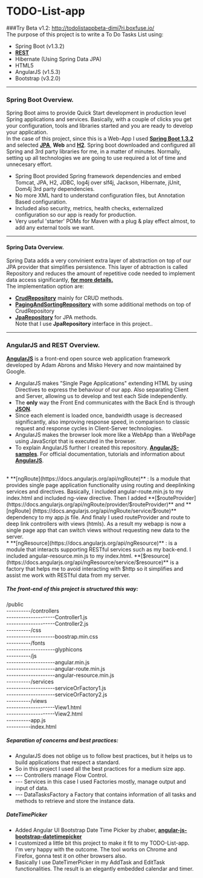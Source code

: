 # TODO-List-app
###Try Beta v1.2: http://todolistappbeta-dimi7ri.boxfuse.io/
<br /> The purpose of this project is to write a To Do Tasks List using:
* Spring Boot (v1.3.2)
* **[REST](https://spring.io/understanding/REST)** 
* Hibernate (Using Spring Data JPA)
* HTML5
* AngularJS (v1.5.3)
* Bootstrap (v3.2.0)  

---

### Spring Boot Overview.
Spring Boot aims to provide Quick Start development in production level Spring applications and services.
Basically, with a couple of clicks you get your configuration, tools and libraries started and you are ready to develop your application. <br /> 
In the case of this project, since this is a Web-App I used **[Spring Boot 1.3.2](http://docs.spring.io/spring-boot/docs/current/reference/htmlsingle/)**  and selected **[JPA](http://docs.spring.io/spring-data/jpa/docs/1.4.3.RELEASE/reference/html/jpa.repositories.html)**, **Web** and **[H2](http://www.h2database.com/)**. 
Spring boot downloaded and configured all Spring and 3rd party libraries for me, in a matter of minutes.
Normally, setting up all technologies we are going to use required a lot of time and unnecesary effort.

* Spring Boot provided Spring framework dependencies and embed Tomcat, JPA, H2, JDBC, log4j over slf4j, Jackson, Hibernate, jUnit, Dom4j 3rd party dependencies.
* No more XML hard to understand configuration files, but Annotation Based configuration.
* Included also security, metrics, health checks, externalized configuration so our app is ready for production.
* Very useful 'starter' POMs for Maven with a plug & play effect almost, to add any external tools we want.

---

#### Spring Data Overview.
Spring Data adds a very convinient extra layer of abstraction on top of our JPA provider that simplifies persistence.
This layer of abtraction is called Repository and reduces the amount of repetitive code needed to implement data access significantly,  **[for more details.](http://docs.spring.io/spring-data/data-commons/docs/1.6.1.RELEASE/reference/html/repositories.html)**
<br/>The implementation option are:<br/>
* **[CrudRepository](http://docs.spring.io/spring-data/data-commons/docs/1.2.1.RELEASE/api/org/springframework/data/repository/CrudRepository.html)** mainly for CRUD methods.<br/> 
* **[PagingAndSortingRepository](http://docs.spring.io/spring-data/data-commons/docs/1.2.0.M1/api/org/springframework/data/repository/PagingAndSortingRepository.html)** with some additional methods on top of CrudRepository <br/> 
* **[JpaRepository](http://docs.spring.io/spring-data/data-jpa/docs/current/api/org/springframework/data/jpa/repository/JpaRepository.html)** for JPA methods.<br/>
Note that I use **JpaRepository** interface in this project..

---

### AngularJS and REST Overview.
**[AngularJS](https://github.com/angular/angular.js)** is a front-end open source web application framework developed by Adam Abrons and Misko Hevery and now maintained by Google. <br />
* AngularJS makes "Single Page Applications" extending HTML by using Directives to express the behaviour of our app. Also separating Client and Server, allowing us to develop and test each Side independently.<br />
* The **only** way the Front End communicates with the Back End is through **[JSON](http://www.json.org/)**.<br />
* Since each element is loaded once, bandwidth usage is decreased significantly, also improving response speed, in comparison to classic request and response cycles in Client-Server technologies.<br />
* AngularJS makes the browser look more like a WebApp than a WebPage using JavaScript that is executed in the browser.<br />
* To explain AngularJS further I created this repository. **[AngularJS-samples](https://github.com/Dimi7ri/AngularJS-samples)**. For official documentation, tutorials and information about **[AngularJS](https://angularjs.org/)**. </br>
<br />
* **[ngRoute](https://docs.angularjs.org/api/ngRoute)**  : Is a module that provides single page application functionality using routing and deeplinking services and directives. Basically, I included angular-route.min.js to my index.html and included ng-view directive. Then I added  **[$routeProvider](https://docs.angularjs.org/api/ngRoute/provider/$routeProvider)** and **[ngRoute] (https://docs.angularjs.org/api/ngRoute/service/$route)** dependency to my app.js file. And finaly I used routeProvider and route to deep link controllers with views (htmls). As a result my webapp is now a single page app that can switch views without requesting new data to the server. 
<br/> 
*  **[ngResource](https://docs.angularjs.org/api/ngResource)** : is a module that interacts supporting RESTful services such as my back-end. I included angular-resource.min.js to my index.html. **[$resource](https://docs.angularjs.org/api/ngResource/service/$resource)** is a factory that helps me to avoid interacting with $http so it simplifies and assist me work with RESTful data from my server. 
<br>

##### The front-end of this project is structured this way: </br>
/public<br />
----------/controllers<br />
--------------------Controller1.js<br />
--------------------Controller2.js<br />
----------/css<br />
--------------------boostrap.min.css<br />
----------/fonts<br />
--------------------glyphicons<br />
----------/js<br />
--------------------angular.min.js<br />
--------------------angular-route.min.js<br />
--------------------angular-resource.min.js<br />
----------/services<br />
--------------------serviceOrFactory1.js<br />
--------------------serviceOrFactory2.js<br />
----------/views<br />
--------------------View1.html<br />
--------------------View2.html<br />
----------app.js<br />
----------index.html<br />

##### Separation of concerns and best practices: </br>
* AngularJS does not oblige us to follow best practices, but it helps us to build applications that respect a standard.
* So in this project I used all the best practices for a medium size app.
* --- Controllers manage Flow Control.
* --- Services in this case I used Factories mostly, manage output and input of data.
* --- DataTasksFactory a Factory that contains information of all tasks and methods to retrieve and store the instance data.

##### DateTimePicker </br>
* Added Angular UI Bootstrap Date Time Picker by zhaber, **[angular-js-bootstrap-datetimepicker](https://github.com/zhaber/angular-js-bootstrap-datetimepicker)**
* I customized a little bit this project to make it fit to my TODO-List-app. I'm very happy with the outcome. The tool works on Chrome and Firefox, gonna test it on other browsers also.
* Basically I use DateTimerPicker in my AddTask and EditTask functionalities. The result is an elegantly embedded calendar and timer.
